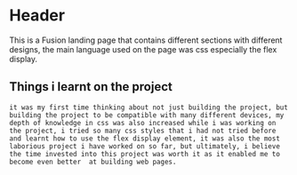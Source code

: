 # Header
This is a Fusion landing page that contains different sections with different designs, the main language used on the page was css especially the flex display.

## Things i learnt on the project
    it was my first time thinking about not just building the project, but building the project to be compatible with many different devices, my depth of knowledge in css was also increased while i was working on the project, i tried so many css styles that i had not tried before and learnt how to use the flex display element, it was also the most laborious project i have worked on so far, but ultimately, i believe the time invested into this project was worth it as it enabled me to become even better  at building web pages.
